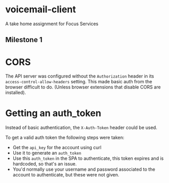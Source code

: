 # voicemail-client
A take home assignment for Focus Services

## Milestone 1

# CORS
The API server was configured without the `Authorization` header in its `access-control-allow-headers` setting. This made basic auth from the browser difficult to do. (Unless browser extensions that disable CORS are installed).

# Getting an auth_token
  Instead of basic authentication, the `X-Auth-Token` header could be used.

  To get a valid auth token the following steps were taken:

  - Get the `api_key` for the account using curl
  - Use it to generate an `auth_token`
  - Use this `auth_token` in the SPA to authenticate, this token expires and is hardcoded, so that's an issue.
  - You'd normally use your username and password associated to the account to authenticate, but these were not given.
